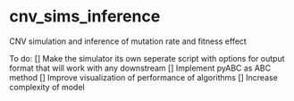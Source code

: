 # cnv_sims_inference
CNV simulation and inference of mutation rate and fitness effect


To do:
[] Make the simulator its own seperate script with options for output format that will work with any downstream
[] Implement pyABC as ABC method
[] Improve visualization of performance of algorithms
[] Increase complexity of model
